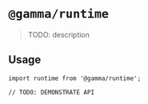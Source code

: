 # `@gamma/runtime`

> TODO: description

## Usage

```
import runtime from '@gamma/runtime';

// TODO: DEMONSTRATE API
```
